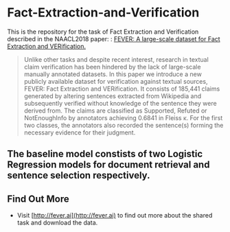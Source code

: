 # Fact-Extraction-and-Verification

This is the repository for the task of Fact Extraction and Verification described in the NAACL2018 paper: : [FEVER: A large-scale dataset for Fact Extraction and VERification.]()

>Unlike other tasks and despite recent interest, research in textual claim verification has been hindered by the lack of large-scale manually annotated datasets. In this paper we introduce a new publicly available dataset for verification against textual sources, FEVER: Fact Extraction and VERification. It consists of 185,441 claims generated by altering sentences extracted from Wikipedia and subsequently verified without knowledge of the sentence they were derived from. The claims are classified as Supported, Refuted or NotEnoughInfo by annotators achieving 0.6841 in Fleiss κ. For the first two classes, the annotators also recorded the sentence(s) forming the necessary evidence for their judgment. 

## The baseline model constists of two Logistic Regression models for document retrieval and sentence selection respectively.

## Find Out More

 * Visit [http://fever.ai](http://fever.ai) to find out more about the shared task and download the data.
